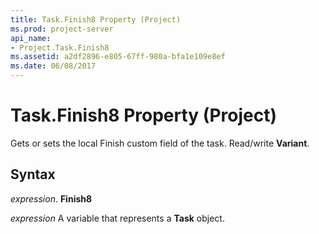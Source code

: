 ```yaml
---
title: Task.Finish8 Property (Project)
ms.prod: project-server
api_name:
- Project.Task.Finish8
ms.assetid: a2df2896-e805-67ff-980a-bfa1e109e8ef
ms.date: 06/08/2017
---
```



# Task.Finish8 Property (Project)

Gets or sets the local Finish custom field of the task. Read/write **Variant**.


## Syntax

 _expression_. **Finish8**

 _expression_ A variable that represents a **Task** object.


